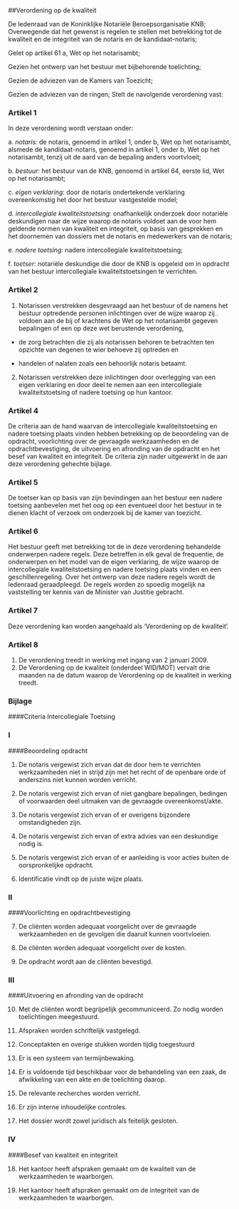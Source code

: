 <meta http-equiv='Content-Type' content='text/html; charset=utf-8' />

##Verordening op de kwaliteit

De ledenraad van de Koninklijke Notariële Beroepsorganisatie KNB;  
Overwegende dat het gewenst is regelen te stellen met betrekking tot de kwaliteit en de integriteit van de notaris en de kandidaat-notaris;

Gelet op artikel 61 a, Wet op het notarisambt;

Gezien het ontwerp van het bestuur met bijbehorende toelichting;

Gezien de adviezen van de Kamers van Toezicht;

Gezien de adviezen van de ringen;
Stelt de navolgende verordening vast:    

### Artikel  1  

In deze verordening wordt verstaan onder: 

a. *notaris:* de notaris, genoemd in artikel 1, onder b, Wet op het notarisambt, alsmede de kandidaat-notaris, genoemd in artikel 1, onder b, Wet op het notarisambt, tenzij uit de aard van de bepaling anders voortvloeit;  

b. *bestuur:* het bestuur van de KNB, genoemd in artikel 64, eerste lid, Wet op het notarisambt;  

c. *eigen verklaring:* door de notaris ondertekende verklaring overeenkomstig het door het bestuur vastgestelde model;  

d. *intercollegiale kwaliteitstoetsing:* onafhankelijk onderzoek door notariële deskundigen naar de wijze waarop de notaris voldoet aan de voor hem geldende normen van kwaliteit en integriteit, op basis van gesprekken en het doornemen van dossiers met de notaris en medewerkers van de notaris;  

e. *nadere toetsing:* nadere intercollegiale kwaliteitstoetsing;  

f. *toetser:* notariële deskundige die door de KNB is opgeleid om in opdracht van het bestuur intercollegiale kwaliteitstoetsingen te verrichten.    

### Artikel  2  

1.  Notarissen verstrekken desgevraagd aan het bestuur of de namens het bestuur optredende personen inlichtingen over de wijze waarop zij . voldoen aan de bij of krachtens de Wet op het notarisambt gegeven bepalingen of een op deze wet berustende verordening, 

* de zorg betrachten die zij als notarissen behoren te betrachten ten opzichte van degenen te wier behoeve zij optreden en  

* handelen of nalaten zoals een behoorlijk notaris betaamt.     
2.  Notarissen verstrekken deze inlichtingen door overlegging van een eigen verklaring en door deel te nemen aan een intercollegiale kwaliteitstoetsing of nadere toetsing op hun kantoor.   

### Artikel  4  

De criteria aan de hand waarvan de intercollegiale kwaliteitstoetsing en nadere toetsing plaats vinden hebben betrekking op de beoordeling van de opdracht, voorlichting over de gevraagde werkzaamheden en de opdrachtbevestiging, de uitvoering en afronding van de opdracht en het besef van kwaliteit en integriteit. De criteria zijn nader uitgewerkt in de aan deze verordening gehechte bijlage.  

### Artikel  5  

De toetser kan op basis van zijn bevindingen aan het bestuur een nadere toetsing aanbevelen met het oog op een eventueel door het bestuur in te dienen klacht of verzoek om onderzoek bij de kamer van toezicht.  

### Artikel  6  

Het bestuur geeft met betrekking tot de in deze verordening behandelde onderwerpen nadere regels. Deze betreffen in elk geval de frequentie, de onderwerpen en het model van de eigen verklaring, de wijze waarop de intercollegiale kwaliteitstoetsing en nadere toetsing plaats vinden en een geschillenregeling. Over het ontwerp van deze nadere regels wordt de ledenraad geraadpleegd. De regels worden zo spoedig mogelijk na vaststelling ter kennis van de Minister van Justitie gebracht.  

### Artikel  7  

Deze verordening kan worden aangehaald als ‘Verordening op de kwaliteit’.  

### Artikel  8  

1.  De verordening treedt in werking met ingang van 2 januari 2009.   
2.  De Verordening op de kwaliteit (onderdeel WID/MOT) vervalt drie maanden na de datum waarop de Verordening op de kwaliteit in werking treedt.   

### Bijlage  

####Criteria Intercollegiale Toetsing

### I  

####Beoordeling opdracht

1. De notaris vergewist zich ervan dat de door hem te verrichten werkzaamheden niet in strijd zijn met het recht of de openbare orde of anderszins niet kunnen worden verricht.  

2. De notaris vergewist zich ervan of niet gangbare bepalingen, bedingen of voorwaarden deel uitmaken van de gevraagde overeenkomst/akte.  

3. De notaris vergewist zich ervan of er overigens bijzondere omstandigheden zijn.  

4. De notaris vergewist zich ervan of extra advies van een deskundige nodig is.  

5. De notaris vergewist zich ervan of er aanleiding is voor acties buiten de oorspronkelijke opdracht.  

6. Identificatie vindt op de juiste wijze plaats.    

### II  

####Voorlichting en opdrachtbevestiging

7. De cliënten worden adequaat voorgelicht over de gevraagde werkzaamheden en de gevolgen die daaruit kunnen voortvloeien.  

8. De cliënten worden adequaat voorgelicht over de kosten.  

9. De opdracht wordt aan de cliënten bevestigd.    

### III  

####Uitvoering en afronding van de opdracht

10. Met de cliënten wordt begrijpelijk gecommuniceerd. Zo nodig worden toelichtingen meegestuurd.  

11. Afspraken worden schriftelijk vastgelegd.  

12. Conceptakten en overige stukken worden tijdig toegestuurd  

13. Er is een systeem van termijnbewaking.  

14. Er is voldoende tijd beschikbaar voor de behandeling van een zaak, de afwikkeling van een akte en de toelichting daarop.  

15. De relevante recherches worden verricht.  

16. Er zijn interne inhoudelijke controles.  

17. Het dossier wordt zowel juridisch als feitelijk gesloten.    

### IV  

####Besef van kwaliteit en integriteit

18. Het kantoor heeft afspraken gemaakt om de kwaliteit van de werkzaamheden te waarborgen.  

19. Het kantoor heeft afspraken gemaakt om de integriteit van de werkzaamheden te waarborgen.    

